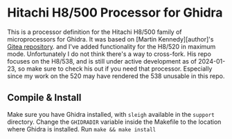 # Hitachi H8/500 Processor for Ghidra

This is a processor definition for the Hitachi H8/500 family of microprocessors for Ghidra.
It was based on [Martin Kennedy][author]'s [Gitea repository][repo].
and I've added functionality for the H8/520 in maximum mode. Unfortunately I do not think there's a
way to cross-fork.
His repo focuses on the H8/538, and is still under active development as of 2024-01-23, so make sure
to check his out if you need that processor. Especially since my work on the 520 may have rendered
the 538 unusable in this repo.

## Compile & Install
Make sure you have Ghidra installed, with `sleigh` available in the `support` directory.
Change the `GHIDRADIR` variable inside the Makefile to the location where Ghidra is installed.
Run `make && make install`

[laboratoryb]: https://www.laboratoryb.org/
[repo]: https://git.laboratoryb.org/hurricos/ghidra-h8-500.git
